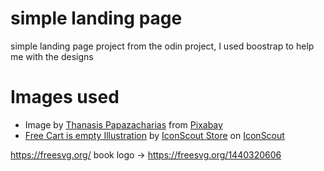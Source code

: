 # simple landing page
 simple landing page project from the odin project, I used boostrap to help me with the designs

# Images used
* Image by <a href="https://pixabay.com/users/papazachariasa-12696704/?utm_source=link-attribution&utm_medium=referral&utm_campaign=image&utm_content=4881132">Thanasis Papazacharias</a> from <a href="https://pixabay.com//?utm_source=link-attribution&utm_medium=referral&utm_campaign=image&utm_content=4881132">Pixabay</a>
* <a href="https://iconscout.com/illustrations/cart-is-empty" target="_blank">Free Cart is empty Illustration</a> by <a href="https://iconscout.com/contributors/iconscout">IconScout Store</a> on <a href="https://iconscout.com">IconScout</a>

https://freesvg.org/
book logo -> https://freesvg.org/1440320606